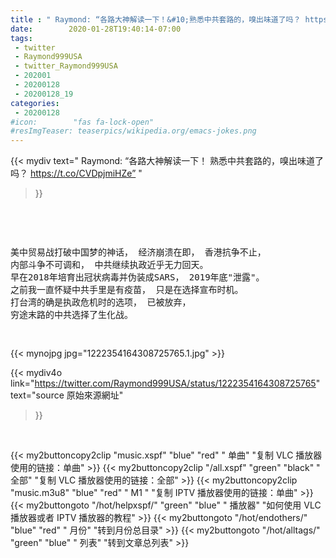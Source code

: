 ```yaml
---
title : " Raymond: “各路大神解读一下！&#10;熟悉中共套路的，嗅出味道了吗？ https://t.co/CVDpjmiHZe”  "
date:        2020-01-28T19:40:14-07:00
tags:
 - twitter
 - Raymond999USA
 - twitter_Raymond999USA
 - 202001
 - 20200128
 - 20200128_19
categories:
 - 20200128
#icon:        "fas fa-lock-open"
#resImgTeaser: teaserpics/wikipedia.org/emacs-jokes.png
---
```


{{< mydiv text=" Raymond: “各路大神解读一下！&#10;熟悉中共套路的，嗅出味道了吗？ https://t.co/CVDpjmiHZe”  "
>}}
<br>
<pre>

美中贸易战打破中国梦的神话，
经济崩溃在即，
香港抗争不止，
内部斗争不可调和，
中共继续执政近乎无力回天。
早在2018年培育出冠状病毒并伪装成SARS，
2019年底"泄露"。
之前我一直怀疑中共手里是有疫苗，
只是在选择宣布时机。
打台湾的确是执政危机时的选项，
已被放弃，
穷途末路的中共选择了生化战。

</pre>



 {{< mynojpg jpg="1222354164308725765.1.jpg" >}}<br> 



{{< mydiv4o link="https://twitter.com/Raymond999USA/status/1222354164308725765"
text="source 原始來源網址"
>}}


<br>

{{< my2buttoncopy2clip "music.xspf"        "blue"   "red"    " 单曲"  "复制 VLC 播放器使用的链接：单曲" >}} {{< my2buttoncopy2clip "/all.xspf"         "green"  "black"  " 全部"  "复制 VLC 播放器使用的链接：全部" >}} {{< my2buttoncopy2clip "music.m3u8"        "blue"   "red"    " M1 "    "复制 IPTV 播放器使用的链接：单曲" >}} {{< my2buttongoto      "/hot/helpxspf/"    "green"  "blue"   " 播放器" "如何使用 VLC 播放器或者 IPTV 播放器的教程" >}} {{< my2buttongoto      "/hot/endothers/"   "blue"   "red"    " 月份"   "转到月份总目录" >}} {{< my2buttongoto      "/hot/alltags/"     "green"  "blue"   " 列表"   "转到文章总列表" >}} 
